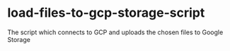 # load-files-to-gcp-storage-script
The script which connects to GCP and uploads the chosen files to Google Storage
